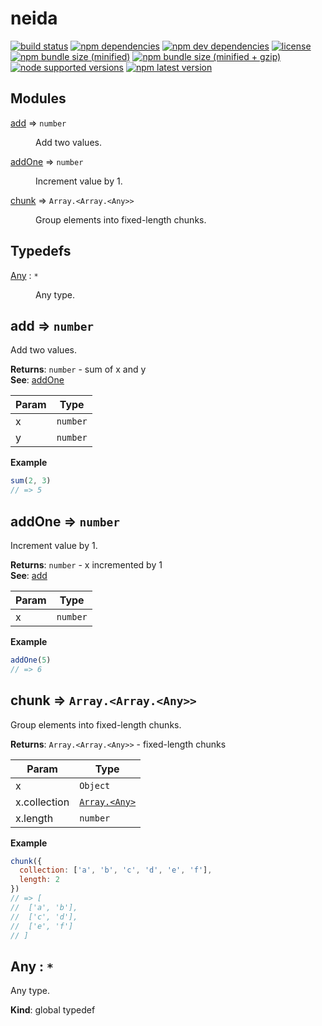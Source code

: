 # neida
[![build status][travis badge]][travis url]
[![npm dependencies][david dependencies badge]][david dependencies url]
[![npm dev dependencies][david dev dependencies badge]][david dev dependencies url]
[![license][license badge]][license file]
[![npm bundle size (minified)][bundlephobia badge]][bundlephobia url]
[![npm bundle size (minified + gzip)][bundlephobia badge zip]][bundlephobia url]
[![node supported versions][node badge]][package file]
[![npm latest version][npm badge]][npm url]

## Modules

<dl>
<dt><a href="#module_add">add</a> ⇒ <code>number</code></dt>
<dd><p>Add two values.</p>
</dd>
<dt><a href="#module_addOne">addOne</a> ⇒ <code>number</code></dt>
<dd><p>Increment value by 1.</p>
</dd>
<dt><a href="#module_chunk">chunk</a> ⇒ <code>Array.&lt;Array.&lt;Any&gt;&gt;</code></dt>
<dd><p>Group elements into fixed-length chunks.</p>
</dd>
</dl>

## Typedefs

<dl>
<dt><a href="#Any">Any</a> : <code>*</code></dt>
<dd><p>Any type.</p>
</dd>
</dl>

<a name="module_add"></a>

## add ⇒ <code>number</code>
Add two values.

**Returns**: <code>number</code> - sum of x and y  
**See**: [addOne](addOne)  

| Param | Type |
| --- | --- |
| x | <code>number</code> | 
| y | <code>number</code> | 

**Example**  
```js
sum(2, 3)// => 5
```
<a name="module_addOne"></a>

## addOne ⇒ <code>number</code>
Increment value by 1.

**Returns**: <code>number</code> - x incremented by 1  
**See**: [add](add)  

| Param | Type |
| --- | --- |
| x | <code>number</code> | 

**Example**  
```js
addOne(5)// => 6
```
<a name="module_chunk"></a>

## chunk ⇒ <code>Array.&lt;Array.&lt;Any&gt;&gt;</code>
Group elements into fixed-length chunks.

**Returns**: <code>Array.&lt;Array.&lt;Any&gt;&gt;</code> - fixed-length chunks  

| Param | Type |
| --- | --- |
| x | <code>Object</code> | 
| x.collection | [<code>Array.&lt;Any&gt;</code>](#Any) | 
| x.length | <code>number</code> | 

**Example**  
```js
chunk({  collection: ['a', 'b', 'c', 'd', 'e', 'f'],  length: 2})// => [//  ['a', 'b'],//  ['c', 'd'],//  ['e', 'f']// ]
```
<a name="Any"></a>

## Any : <code>\*</code>
Any type.

**Kind**: global typedef  

[bundlephobia badge]: https://img.shields.io/bundlephobia/min/neida.svg
[bundlephobia badge zip]: https://img.shields.io/bundlephobia/minzip/neida.svg
[bundlephobia url]: https://bundlephobia.com/result?p=neida (bundlephobia: neida)
[david dependencies badge]: https://img.shields.io/david/Stassi/neida
[david dependencies url]: https://david-dm.org/Stassi/neida (david: neida)
[david dev dependencies badge]: https://img.shields.io/david/dev/Stassi/neida
[david dev dependencies url]: https://david-dm.org/Stassi/neida?type=dev (david: neida dev)
[license badge]: https://img.shields.io/npm/l/neida.svg
[license file]: LICENSE (neida license)
[node badge]: https://img.shields.io/node/v/neida.svg
[npm badge]: https://img.shields.io/npm/v/neida.svg
[npm url]: https://www.npmjs.com/package/neida (npm: neida)
[package file]: package.json (neida package.json)
[travis badge]: https://img.shields.io/travis/com/Stassi/neida.svg
[travis url]: https://travis-ci.com/Stassi/neida (travis: neida)
